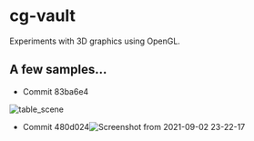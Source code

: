 # cg-vault
Experiments with 3D graphics using OpenGL.

## A few samples...

- Commit 83ba6e4

![table_scene](https://user-images.githubusercontent.com/33296520/131058623-ff3d3d42-c215-4291-94ff-b307fcab0953.png)

- Commit 480d024![Screenshot from 2021-09-02 23-22-17](https://user-images.githubusercontent.com/33296520/131940984-716edb90-8d0f-4772-b0e1-7befc3fa82b9.png)


